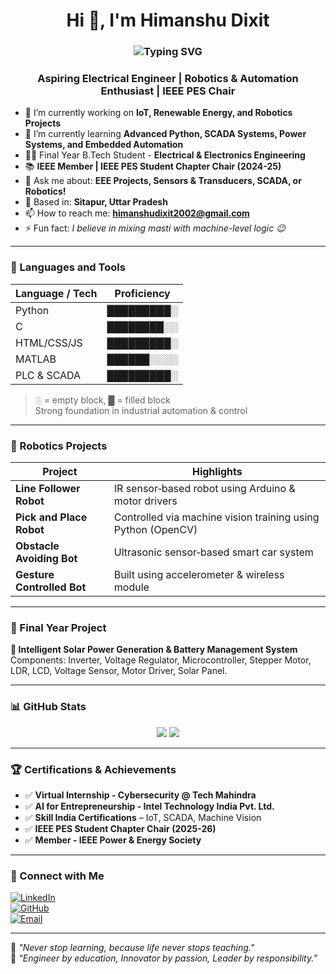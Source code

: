 <h1 align="center">Hi 👋, I'm Himanshu Dixit</h1>
<h3 align="center">
  <img src="https://readme-typing-svg.demolab.com?font=Fira+Code&weight=600&size=24&pause=1000&center=true&vCenter=true&width=450&lines=EEE+Undergrad;Aspiring+Automation+Engineer;Python+%26+AI+Enthusiast;IEEE+PES+Chair+%7C+TechHimanshuDixit" alt="Typing SVG" />
</h3>
<h3 align="center">Aspiring Electrical Engineer | Robotics & Automation Enthusiast | IEEE PES Chair</h3>

- 🔭 I’m currently working on **IoT, Renewable Energy, and Robotics Projects**  
- 🌱 I’m currently learning **Advanced Python, SCADA Systems, Power Systems, and Embedded Automation**  
- 👨‍💻 Final Year B.Tech Student - **Electrical & Electronics Engineering**  
- 📚 **IEEE Member | IEEE PES Student Chapter Chair (2024-25)**  
- 💬 Ask me about: **EEE Projects, Sensors & Transducers, SCADA, or Robotics!**  
- 📍 Based in: **Sitapur, Uttar Pradesh**  
- 📫 How to reach me: [**himanshudixit2002@gmail.com**](mailto:himanshudixit2002@gmail.com)  
- ⚡ Fun fact: *I believe in mixing masti with machine-level logic 😉*  

---

### 🧠 Languages and Tools

| Language / Tech   | Proficiency       |
|-------------------|-------------------|
| Python            | █████████░         |
| C                 | ████████░░         |
| HTML/CSS/JS       | █████████░         |
| MATLAB            | ██████░░░░         |
| PLC & SCADA       | █████████░         |

> ░ = empty block, █ = filled block  
> Strong foundation in industrial automation & control

---

### 🤖 Robotics Projects

| Project                  | Highlights                                                            |
|--------------------------|----------------------------------------------------------------------|
| **Line Follower Robot**  | IR sensor‑based robot using Arduino & motor drivers                  |
| **Pick and Place Robot** | Controlled via machine vision training using Python (OpenCV)         |
| **Obstacle Avoiding Bot**| Ultrasonic sensor‑based smart car system                             |
| **Gesture Controlled Bot** | Built using accelerometer & wireless module                        |

---

### 📂 Final Year Project

**🔋 Intelligent Solar Power Generation & Battery Management System**  
Components: Inverter, Voltage Regulator, Microcontroller, Stepper Motor, LDR, LCD, Voltage Sensor, Motor Driver, Solar Panel.

---

### 📊 GitHub Stats

<p align="center">
  <img src="https://github-readme-stats.vercel.app/api?username=TechHimanshuDixit&show_icons=true&theme=tokyonight" />
  <img src="https://streak-stats.demolab.com?user=TechHimanshuDixit&theme=tokyonight" />
</p>

---

### 🏆 Certifications & Achievements

- ✅ **Virtual Internship - Cybersecurity @ Tech Mahindra**  
- ✅ **AI for Entrepreneurship - Intel Technology India Pvt. Ltd.**  
- ✅ **Skill India Certifications** – IoT, SCADA, Machine Vision  
- ✅ **IEEE PES Student Chapter Chair (2025-26)**  
- ✅ **Member - IEEE Power & Energy Society**

---

### 🔗 Connect with Me

[![LinkedIn](https://img.shields.io/badge/LinkedIn-blue?style=for-the-badge&logo=linkedin)](https://linkedin.com/in/himanshudixit2002)  
[![GitHub](https://img.shields.io/badge/GitHub-black?style=for-the-badge&logo=github)](https://github.com/TechHimanshuDixit)  
[![Email](https://img.shields.io/badge/Email-red?style=for-the-badge&logo=gmail)](mailto:himanshudixit2002@gmail.com)

---

📌 _"Never stop learning, because life never stops teaching."_  
🧠 *“Engineer by education, Innovator by passion, Leader by responsibility.”*
